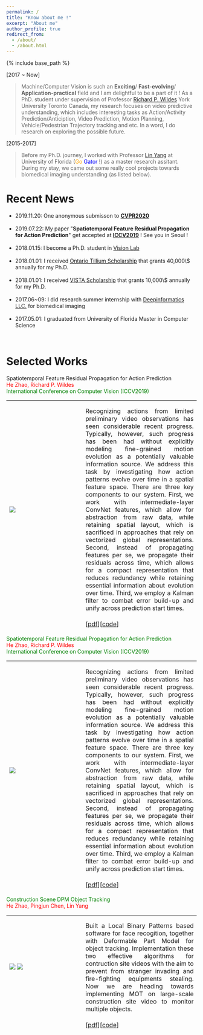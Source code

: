```yaml
---
permalink: /
title: "Know about me !"
excerpt: "About me"
author_profile: true
redirect_from: 
  - /about/
  - /about.html
---
```

{% include base_path %}

[2017 ~ Now]
> Machine/Computer Vision is such an <b>Exciting</b>/ <b>Fast-evolving</b>/ <b>Application-practical</b> field and I am delightful to be a part of it ! As a PhD. student under supervision of Professor <a href="http://www.cse.yorku.ca/~wildes/">Richard P. Wildes</a> York University Toronto Canada, my research focuses on video predictive understanding, which includes interesting tasks as Action/Activity Prediction/Anticiption, Video Prediction, Motion Planning, Vehicle/Pedestrian Trajectory tracking and etc. In a word, I do research on exploring the possible future.

[2015-2017]
> Before my Ph.D. journey, I worked with Professor <a href='https://www.bme.ufl.edu/labs/yang/'> Lin Yang</a> at University of Florida (<font color='orange'>Go</font> <font color='blue'>Gator</font> !) as a master research assitant. During my stay, we came out some really cool projects towards biomedical imaging understanding (as listed below). 

# Recent News
<div id='list_scroll'>
    <nav>
        <ul>
            <li> 2019.11.20: One anonymous submisson to <a href='http://openaccess.thecvf.com/ICCV2019.py'><b>CVPR2020</b></a></li>
            <br />
            <li> 2019.07.22: My paper "<b>Spatiotemporal Feature Residual Propagation for Action Prediction</b>" get accepted at <a href='http://openaccess.thecvf.com/ICCV2019.py'><b>ICCV2019</b></a> ! See you in Seoul ! </li>
            <br />
            <li> 2018.01.15: I become a Ph.D. student in <a href='http://vision.eecs.yorku.ca/main/'>Vision Lab</a> </li>
            <br />
            <li> 2018.01.01: I received <a href='https://gradstudies.yorku.ca/current-students/student-finances/funding-awards/ots/'>Ontario Tillium Scholarship</a> that grants 40,000\$ annually for my Ph.D. </li>
            <br />
            <li> 2018.01.01: I received <a href='https://vista.info.yorku.ca/opportunities/doctoral-scholarships/'>VISTA Scholarship</a> that grants 10,000\$ annually for my Ph.D. </li>
            <br />
            <li> 2017.06~09: I did research summer internship with <a href='http://deepinformatics.com.cn/'>Deepinformatics LLC.</a> for biomedical imaging </li>
            <br />
            <li> 2017.05.01: I graduated from University of Florida Master in Computer Science</li>
        </ul>
    </nav>
</div>
<br />

# Selected Works
<table style='background-color:transparent border-collapse:collapse border: none'>
    <tbody>
        <tr>
            Spatiotemporal Feature Residual Propagation for Action Prediction
        </tr><br />
        <tr>
            <font color='red'>He Zhao, Richard P. Wildes</font>
        </tr><br />
        <tr>
            <font color='green'> International Conference on Computer Vision (ICCV2019)
        </tr>
        <tr>
            <td width="40%" style="border-style:hidden;">
                <img src="https://JoeHEZHAO.github.io/images/iccv_2019.png">
            </td>
            <td style="border-style:hidden;">
                <p style="text-align: justify;">
                Recognizing actions from limited preliminary video observations
                has seen considerable recent progress. Typically,
                however, such progress has been had without explicitly
                modeling fine-grained motion evolution as a potentially
                valuable information source. We address this
                task by investigating how action patterns evolve over time in 
                a spatial feature space. There are three key components to 
                our system. First, we work with intermediate-layer ConvNet 
                features, which allow for abstraction from raw data, while 
                retaining spatial layout, which is sacrificed in approaches 
                that rely on vectorized global representations. Second, instead 
                of propagating features per se, we propagate their 
                residuals across time, which allows for a compact representation 
                that reduces redundancy while retaining essential 
                information about evolution over time. Third, we employ a 
                Kalman filter to combat error build-up and unify across prediction 
                start times.
                </p>
            </td>
        </tr>
        <tr>
            <td style="border-style:hidden;"> </td>
            <td style="border-style:hidden;">
                [<a href='http://openaccess.thecvf.com/content_ICCV_2019/papers/Zhao_Spatiotemporal_Feature_Residual_Propagation_for_Action_Prediction_ICCV_2019_paper.pdf'>pdf</a>][<a href='JoeHEZHAO.github'>code</a>]
            </td>
        </tr>
    </tbody>
</table>

<table style='background-color:transparent border-collapse:collapse border: none'>
    <tbody>
        <tr>
            Spatiotemporal Feature Residual Propagation for Action Prediction
        </tr><br />
        <tr>
            <font color='red'>He Zhao, Richard P. Wildes</font>
        </tr><br />
        <tr>
            <font color='green'> International Conference on Computer Vision (ICCV2019)
        </tr>
        <tr>
            <td width="40%" style="border-style:hidden;">
                <img src="https://JoeHEZHAO.github.io/images/iccv_2019.png">
            </td>
            <td style="border-style:hidden;">
                <p style="text-align: justify;">
                Recognizing actions from limited preliminary video observations
                has seen considerable recent progress. Typically,
                however, such progress has been had without explicitly
                modeling fine-grained motion evolution as a potentially
                valuable information source. We address this
                task by investigating how action patterns evolve over time in 
                a spatial feature space. There are three key components to 
                our system. First, we work with intermediate-layer ConvNet 
                features, which allow for abstraction from raw data, while 
                retaining spatial layout, which is sacrificed in approaches 
                that rely on vectorized global representations. Second, instead 
                of propagating features per se, we propagate their 
                residuals across time, which allows for a compact representation 
                that reduces redundancy while retaining essential 
                information about evolution over time. Third, we employ a 
                Kalman filter to combat error build-up and unify across prediction 
                start times.
                </p>
            </td>
        </tr>
        <tr>
            <td style="border-style:hidden;"> </td>
            <td style="border-style:hidden;">
                [<a href='http://openaccess.thecvf.com/content_ICCV_2019/papers/Zhao_Spatiotemporal_Feature_Residual_Propagation_for_Action_Prediction_ICCV_2019_paper.pdf'>pdf</a>][<a href='JoeHEZHAO.github'>code</a>]
            </td>
        </tr>
    </tbody>
</table>

<table style='background-color:transparent border-collapse:collapse border: none'>
    <tbody>
        <tr>
           Construction Scene DPM Object Tracking 
        </tr><br />
        <tr>
            <font color='red'>He Zhao, Pingjun Chen, Lin Yang</font>
        </tr><br />
        <tr>
            <td width="40%" style="border-style:hidden;">
                <img src="https://JoeHEZHAO.github.io/images/flagDetection.gif">
                <img src="https://JoeHEZHAO.github.io/images/fireEquimentsDetection.gif">
            </td>
            <td style="border-style:hidden;">
                <p style="text-align: justify;">
                Built a Local Binary Patterns based software for face recogition, together with Deformable Part Model for object tracking. Implementation these two effective algorithms for contruction site videos with the aim to prevent from stranger invading and fire-fighting equipments stealing. Now we are heading towards implementing MOT on large-scale construction site video to monitor multiple objects.
                </p>
            </td>
        </tr>
        <tr>
            <td style="border-style:hidden;"> </td>
            <td style="border-style:hidden;">
                [<a href='http://openaccess.thecvf.com/content_ICCV_2019/papers/Zhao_Spatiotemporal_Feature_Residual_Propagation_for_Action_Prediction_ICCV_2019_paper.pdf'>pdf</a>][<a href='JoeHEZHAO.github'>code</a>]
            </td>
        </tr>
    </tbody>
</table>
